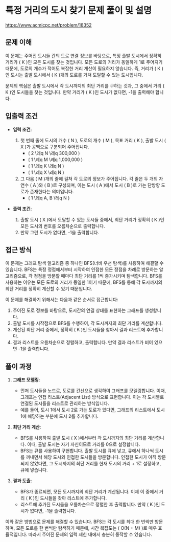 # 특정 거리의 도시 찾기 문제 풀이 및 설명

https://www.acmicpc.net/problem/18352

## 문제 이해

이 문제는 주어진 도시들 간의 도로 연결 정보를 바탕으로, 특정 출발 도시에서 정확히 거리가 \( K \)인 모든 도시를 찾는 것입니다. 모든 도로의 거리가 동일하게 1로 주어지기 때문에, 도로의 개수가 적어도 복잡한 거리 계산이 필요하지 않습니다. 즉, 거리가 \( K \)인 도시는 출발 도시에서 \( K \)개의 도로를 거쳐 도달할 수 있는 도시입니다.

문제의 핵심은 출발 도시에서 각 도시까지의 최단 거리를 구하는 것과, 그 중에서 거리 \( K \)인 도시들을 찾는 것입니다. 만약 거리가 \( K \)인 도시가 없다면, -1을 출력해야 합니다.

## 입출력 조건

- **입력 조건**:
  1. 첫 번째 줄에 도시의 개수 \( N \), 도로의 개수 \( M \), 목표 거리 \( K \), 출발 도시 \( X \)가 공백으로 구분되어 주어집니다.
     - \( 2 \레q N \레q 300,000 \)
     - \( 1 \레q M \레q 1,000,000 \)
     - \( 1 \레q K \레q N \)
     - \( 1 \레q X \레q N \)
  2. 그 다음 \( M \)개의 줄에 걸쳐 각 도로의 정보가 주어집니다. 각 줄은 두 개의 자연수 \( A \)와 \( B \)로 구성되며, 이는 도시 \( A \)에서 도시 \( B \)로 가는 단방향 도로가 존재한다는 의미입니다.
     - \( 1 \레q A, B \레q N \)

- **출력 조건**:
  1. 출발 도시 \( X \)에서 도달할 수 있는 도시들 중에서, 최단 거리가 정확히 \( K \)인 모든 도시의 번호를 오름차순으로 출력합니다.
  2. 만약 그런 도시가 없다면, -1을 출력합니다.

## 접근 방식

이 문제는 그래프 탐색 알고리즘 중 하나인 BFS(너비 우선 탐색)를 사용하여 해결할 수 있습니다. BFS는 특정 정점에서부터 시작하여 인접한 모든 정점을 차례로 방문하는 알고리즘으로, 각 정점을 방문할 때마다 최단 거리를 1씩 증가시키며 탐색합니다. BFS를 사용하는 이유는 모든 도로의 거리가 동일한 1이기 때문에, BFS를 통해 각 도시까지의 최단 거리를 정확히 계산할 수 있기 때문입니다.

이 문제를 해결하기 위해서는 다음과 같은 순서로 접근합니다:
1. 주어진 도로 정보를 바탕으로, 도시간의 연결 상태를 표현하는 그래프를 생성합니다.
2. 출발 도시를 시작점으로 BFS를 수행하여, 각 도시까지의 최단 거리를 계산합니다.
3. 계산된 최단 거리 중에서, 정확히 \( K \)인 도시들을 찾아서 결과 리스트에 추가합니다.
4. 결과 리스트를 오름차순으로 정렬하고, 출력합니다. 만약 결과 리스트가 비어 있으면 -1을 출력합니다.

## 풀이 과정

1. **그래프 모델링**:
   - 먼저 도시들을 노드로, 도로를 간선으로 생각하여 그래프를 모델링합니다. 이때, 그래프는 인접 리스트(Adjacent List) 방식으로 표현합니다. 이는 각 도시별로 연결된 도시들을 리스트로 관리하는 방식입니다.
   - 예를 들어, 도시 1에서 도시 2로 가는 도로가 있다면, 그래프의 리스트에서 도시 1에 해당하는 부분에 도시 2를 추가합니다.

2. **최단 거리 계산**:
   - BFS를 사용하여 출발 도시 \( X \)에서부터 각 도시까지의 최단 거리를 계산합니다. 이때, 출발 도시는 자기 자신이므로 거리를 0으로 설정합니다.
   - BFS는 큐를 사용하여 구현합니다. 출발 도시를 큐에 넣고, 큐에서 하나씩 도시를 꺼내면서 해당 도시와 인접한 도시들을 방문합니다. 인접한 도시가 아직 방문되지 않았다면, 그 도시까지의 최단 거리를 현재 도시의 거리 + 1로 설정하고, 큐에 넣습니다.

3. **결과 도출**:
   - BFS가 종료되면, 모든 도시까지의 최단 거리가 계산됩니다. 이제 이 중에서 거리 \( K \)인 도시들을 찾아 리스트에 추가합니다.
   - 리스트에 추가된 도시들을 오름차순으로 정렬한 후 출력합니다. 만약 \( K \)인 도시가 없다면, -1을 출력합니다.

이와 같은 방법으로 문제를 해결할 수 있습니다. BFS는 각 도시를 최대 한 번씩만 방문하며, 모든 도로를 한 번씩만 탐색하기 때문에, 시간 복잡도는 \( O(N + M) \)로 매우 효율적입니다. 따라서 주어진 문제의 입력 제한 내에서 충분히 동작할 수 있습니다.

